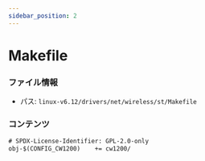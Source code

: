 ```yaml
---
sidebar_position: 2
---
```

# Makefile

### ファイル情報

- パス: `linux-v6.12/drivers/net/wireless/st/Makefile`

### コンテンツ

```txt
# SPDX-License-Identifier: GPL-2.0-only
obj-$(CONFIG_CW1200)	+= cw1200/

```
